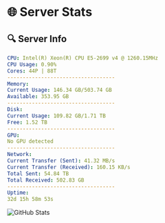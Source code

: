# 🌐 Server Stats
## 🔍 Server Info
```yaml
CPU: Intel(R) Xeon(R) CPU E5-2699 v4 @ 1260.15MHz
CPU Usage: 0.90%
Cores: 44P | 88T
-----------------------------------
Memory:
Current Usage: 146.34 GB/503.74 GB
Available: 353.95 GB
-----------------------------------
Disk:
Current Usage: 109.82 GB/1.71 TB
Free: 1.52 TB
-----------------------------------
GPU:
No GPU detected
-----------------------------------
Network:
Current Transfer (Sent): 41.32 MB/s
Current Transfer (Received): 160.15 KB/s
Total Sent: 54.84 TB
Total Received: 502.83 GB
-----------------------------------
Uptime:
32d 15h 58m 53s
```
![GitHub Stats](https://img.shields.io/badge/Updated-2025-04-09_13:21:42-blue)